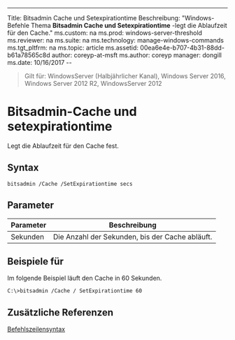 ---
Title: Bitsadmin Cache und Setexpirationtime Beschreibung: "Windows-Befehle Thema **Bitsadmin Cache und Setexpirationtime** -legt die Ablaufzeit für den Cache."
ms.custom: na ms.prod: windows-server-threshold ms.reviewer: na ms.suite: na ms.technology: manage-windows-commands ms.tgt_pltfrm: na ms.topic: article ms.assetid: 00ea6e4e-b707-4b31-88dd-b61a78565c8d author: coreyp-at-msft ms.author: coreyp manager: dongill ms.date: 10/16/2017 --

>Gilt für: WindowsServer (Halbjährlicher Kanal), Windows Server 2016, Windows Server 2012 R2, WindowsServer 2012

# <a name="bitsadmin-cache-and-setexpirationtime"></a>Bitsadmin-Cache und setexpirationtime
Legt die Ablaufzeit für den Cache fest.
## <a name="syntax"></a>Syntax
```
bitsadmin /Cache /SetExpirationtime secs
```
## <a name="parameters"></a>Parameter
|Parameter|Beschreibung|
|-------|--------|
|Sekunden|Die Anzahl der Sekunden, bis der Cache abläuft.|
## <a name="BKMK_examples"></a>Beispiele für
Im folgende Beispiel läuft den Cache in 60 Sekunden.
```
C:\>bitsadmin /Cache / SetExpirationtime 60
```
## <a name="additional-references"></a>Zusätzliche Referenzen
[Befehlszeilensyntax](command-line-syntax-key.md)
